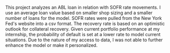This project analyzes an ABL loan in relation with SOFR rate movements. I use an average loan value based on smaller shop sizing and a smaller number of loans for the model.
SOFR rates were pulled from the New York Fed's website into a csv format. 
The recovery rate is based on an optimistic outlook for collateral recovery. Given current portfolio performance at my internship, the probability of default is set at a lower rate to model current situations.
Due to the nature of my access to data, I was not able to further enhance the model or make it personalized.
 
